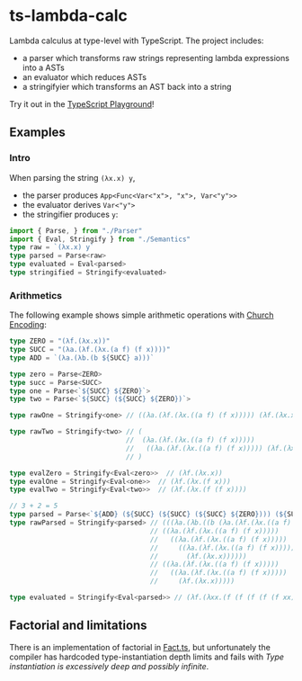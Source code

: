# ts-lambda-calc
Lambda calculus at type-level with TypeScript.
The project includes:
- a parser which transforms raw strings representing lambda expressions into a ASTs
- an evaluator which reduces ASTs
- a stringifyier which transforms an AST back into a string

Try it out in the [TypeScript Playground](https://www.typescriptlang.org/play?#code/KYDwDg9gTgLgBDAnmYcBqBDKAeAGnUGYAOwBMBnOcmKAS2IHMA+OAXjgG8FlgAuOAEQA3LAIA0cEVH74AvgChQkWNxRwAYgFdiAY2wBZCfkIkKVGvWZtOqvoIBm2neLgAjCKUT9DkrDLgKStDwSGoAgmBgBhIAcizsXKF2AhiRLo663hJYDPwxAYrgwbZwAKIAjpoYADbYYRIAQvFwYQQgRGSUDXAA-HDdJp0tvQhQmqj89jXkE1PVM-KFyiE8cAAKWDMNHoiYOADKzfJwcPttHWYCAnDHJyMA2lcSVwC6tyf8Z4NmAAYAJBx6PZgFA4DpZACgSC4AAlYDUWQ-d53Po6c6mSgCAAU1wAPoICfiBABKPGCQDdwGSrsi7g8nqc3rTafwNlAtjs9tg4dQWN9KPcoaCdOQJILYcAALYYegvG5Mpl9MGUPnmOiMOXyhVwe7-DjggHCxESOFSmU0zX8YjAIQg83MuBWm1Qc2W622xZJdabYAAGVo1Gwh2sty+7QxcB+xMhxGBoIA+ojkX17vcXhJ9oy4J90UNqbTk6n05nsyqfnBo7HxQikfmvWzff6YFz4TAmLcS2Ghj8sRXodyYIna6z2Z5mzyc2YBTHodtPKLp6CTdLiJna0v6BPKJHe4uWwAmQeavrDhsB-t73mdyf3AB0d7FfuoabgYvXxD3q6P2vus8QEjvN6PjAz5vh+dpZg6brOvKrpOsisG2h8dYjrsWCBpeFz8mKuDzpWb6fn0xhXpQ1BqgwGpDt6QHNqaxAYeGKYAQ+jbPq+krLmBmoPPcnK4Ew-53kBIHsfQnFMgh0F3BJ7aQU6NzyJ66gQNUpAwhEYDkAY5BHLS+jKsR2pivosp9PoJwyXpm7akxC5wAAksQtAwLh0LGSM6nYEpKlqZEmkOU5-FwPoLDSQpqwnupmlBuwtwntRQYqlOlZ6S5u60QR2peapkVaYF+HwbJiF3EsxSeiev7oWwIZWT85I7nAuCyDe9VvoiFEjOVOw0cu9FDElM47Kl4q0R+7UnMmWi6Ngv5GHlInvrKLqFZJLLejlhyLEEKhld6lUxScnWjglBn9aCPhsU+7V9P2VlXGNIxmUtjrQgVz3OvIAD0H1ENQ5DyDoEDENQCAAIyfBYjC0PYiDYCe2ACPYcCI-YAgsCw1jYliyPEkjpL-YDwMwHu4NkVDMNwwjcBY7jqPNNiiPU-YxJ4wDQMhAAzCTlhk7Du0COS9g3li5IgELDMgHAIDMzjwui9TWIS1LzO0xjwuC1isti1TivS1TItawrkvS8r+NswgAAsXOQ9DvP1vDatC-r8s68zety+LRu6wAXir7CYwLQua87nsy07HtK97eMldtqzqGgBg6UFVmcthLCERq3hWZNehGXuQ18SMpQgDo1SaKQwCefH+gXrNGdJyqHm50NcQjHHBgXnA+Jt3EMlvZtRQx2oADiJAghgRAAKrEJoMykHgVmkZYEgAJrNERmFwMvIwj1aUDj8AU8z8Ac8-CAAKNT8K8hQ1-fLCU+yaK4AY+DEV9VScZkqintkF+nKpb30fI3gLJWUbrZfQIMhrVzTi0SIgZH7P0gXAV+m9AoPyfk2ausQr5tiQp-Ay2dsBGSQanXoyJ17hgAUFAqFChjdxgeaHeY9J7T1nvDEALg24QJYF3eOcRepmDFAALRGOBERKpF7qh6OBE4hD0EBnkZgpBnIhGBT4tg1BEhVEQT7lxJCujxIaCcPAjBBgkEoNXrNXuUEADct9SqrDhKQTQOgK7BXfvXAy39Ky-2oXgrOxjiH5xYOaPohCnEuLcSDNRuCIL4I3mA5KJDbItyTOKZxrizECMoGxUgoT0kBKmmKdQQ1V7gWusfSJJiAwlOQTgpaHknGxFiXg6xcF7GD1QKUEQtR3HsAiZk9xKpXyF0qDUaIsJsmjHGCMGEEFunjJhNfPu0cVhqH2BDBgPM+m3HieGbx0JfG4BASqQhTcXw-xCbWbsdUOCNWahwDZpMbbQNkMSGscTQFwKCRcysPdrk9keZs7Z0TZDliBc8mGcQ3kfNCp6PeAB3EG1gbmiylnARASJPRgG9KQZF7A4aIuiTcT01oahVCIHi6wCzag4vrHitsnpJFbPsLQY++LTjAptmS0u+8GUelWEI0oMIADyqsA6ayVgIMK6yJ4AGE5XiowI7dWTsMC4ypojCOeNPRhAACJ6pRcLZVwtXBC1cOC-Y8q5VgowNLJEMrUBexBBAawcMhWisZascgLi0QEt2lahVXq1CA1QP6u2upA02vBR6kViJg2oBgAi114aZjYEjdasFgKo1goBLGmFbZHVwERSKq01gnncxtqGlgX0qbGpVY7OWWJ1VM01SHV2DtJXSwFWoRFAAVZN5auUwyTRAGtH0qb3T0dO2kta9YmolU7ZtGrqbapxjImdei511vJAu1VTaW0yy1cbUO+6bwRw3ZuzUtbiSXqvUyItPKhEuqHZC7ANLsDOqgGO9GtbO36yVo+nppaw2crfR+6tv6J3-vdiHIDNQB0prA5WmGH7R1MCg3rM98tj3ds+hO9mcAADUcA9zWAAKxFrpbPN1u1dT6r1VmgEOaqbMczaxx57G83CrjbrbN7H+MKtzRwfNzMfgJuLRgBFJ5SCvpQ9gajx9x11vraawOFrVOLoPSu3Dxs4B2tdne+9W7oOaew8u1tq6T1TuM1ev9ZnG2B0PW2tdRnbPyns7uhtQcLNHvbaexza713uZC55vdjmNbOas3ptzIW7hhe80uqLumO1afPSe+DvLKVyetqhnpCncUYbgH+rTsGcNttXUF4kQA)!

## Examples
### Intro
When parsing the string `(λx.x) y`, 
- the parser produces `App<Func<Var<"x">, "x">, Var<"y">>`
- the evaluator derives `Var<"y">`
- the stringifier produces `y`:
```ts
import { Parse, } from "./Parser"
import { Eval, Stringify } from "./Semantics"
type raw = `(λx.x) y`
type parsed = Parse<raw> 
type evaluated = Eval<parsed>
type stringified = Stringify<evaluated>
```
### Arithmetics
The following example shows simple arithmetic operations with [Church Encoding](https://en.wikipedia.org/wiki/Church_encoding):

```ts
type ZERO = "(λf.(λx.x))"
type SUCC = "(λa.(λf.(λx.(a f) (f x))))"
type ADD = `(λa.(λb.(b ${SUCC} a)))`

type zero = Parse<ZERO>
type succ = Parse<SUCC>
type one = Parse<`${SUCC} ${ZERO}`>
type two = Parse<`${SUCC} (${SUCC} ${ZERO})`>

type rawOne = Stringify<one> // ((λa.(λf.(λx.((a f) (f x))))) (λf.(λx.x)))

type rawTwo = Stringify<two> // ( 
                             //  (λa.(λf.(λx.((a f) (f x))))) 
                             //   ((λa.(λf.(λx.((a f) (f x))))) (λf.(λx.x)))
                             // )

type evalZero = Stringify<Eval<zero>>  // (λf.(λx.x))
type evalOne = Stringify<Eval<one>>  // (λf.(λx.(f x)))
type evalTwo = Stringify<Eval<two>>  // (λf.(λx.(f (f x))))

// 3 + 2 = 5
type parsed = Parse<`${ADD} (${SUCC} (${SUCC} (${SUCC} ${ZERO}))) (${SUCC} (${SUCC} ${ZERO}))`>
type rawParsed = Stringify<parsed> // (((λa.(λb.((b (λa.(λf.(λx.((a f) (f x)))))) a))) 
                                   // ((λa.(λf.(λx.((a f) (f x))))) 
                                   //   ((λa.(λf.(λx.((a f) (f x)))))
                                   //     ((λa.(λf.(λx.((a f) (f x))))) 
                                   //       (λf.(λx.x)))))) 
                                   // ((λa.(λf.(λx.((a f) (f x))))) 
                                   //   ((λa.(λf.(λx.((a f) (f x))))) 
                                   //     (λf.(λx.x)))))

type evaluated = Stringify<Eval<parsed>> // (λf.(λxx.(f (f (f (f (f xx)))))))
```

## Factorial and limitations
There is an implementation of factorial in [Fact.ts](./Fact.ts), but unfortunately the compiler has hardcoded type-instantiation depth limits and fails with *Type instantiation is excessively deep and possibly infinite*.

